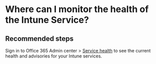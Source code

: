<properties
	pageTitle="Where can I monitor the health of the Intune Service?"
	description="Where can I monitor the health of the Intune Service?"
	service="microsoft.intune"
	resource="intune"
	authors="mackie1604"
	displayOrder="9"
	selfHelpType="resource"
	supportTopicIds=""
	resourceTags="main_selfhelp"
	productPesIds=""
	cloudEnvironments="public"
	articleId="f1ee189e-a18f-432f-b9f0-f1734cfe5880"
	ownershipId="IntuneCxP_Intune"
/>

# Where can I monitor the health of the Intune Service?

## **Recommended steps**

Sign in to Office 365 Admin center > [Service health](https://portal.office.com/adminportal/home#/servicehealth) to see the current health and advisories for your Intune services.
